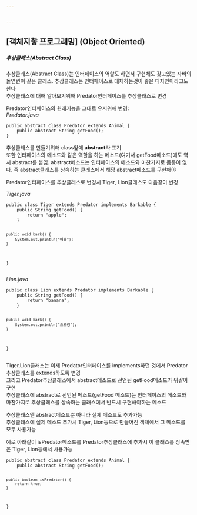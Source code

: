 ```yaml
---


---
```


<h2 id="객체지향-프로그래밍-object-oriented">[객체지향 프로그래밍] (Object Oriented)</h2>
<h5 id="추상클래스abstract-class">추상클래스(Abstract Class)</h5>
<p>추상클래스(Abstract Class)는 인터페이스의 역할도 하면서 구현체도 갖고있는 자바의 돌연변이 같은 클래스. 추상클래스는 인터페이스로 대체하는것이 좋은 디자인이라고도 한다<br>
추상클래스에 대해 알아보기위해 Predator인터페이스를 추상클래스로 변경</p>
<p>Predator인터페이스의 원래기능을 그대로 유지위해 변경:<br>
<em>Predator.java</em></p>
<pre><code>public abstract class Predator extends Animal {
    public abstract String getFood();
}
</code></pre>
<p>추상클래스를 만들기위해 class앞에  <strong>abstract</strong>라 표기<br>
또한 인터페이스의 메소드와 같은 역할을 하는 메소드(여기서 getFood메소드)에도 역시 abstract를 붙임. abstract메소드는 인터페이스의 메소드와 마찬가지로 몸통이 없다. 즉 abstract클래스를 상속하는 클래스에서 해당 abstract메소드를 구현해야</p>
<p>Predator인터페이스를 추상클래스로 변경시 Tiger, Lion클래스도 다음같이 변경</p>
<p><em>Tiger.java</em></p>
<pre><code>public class Tiger extends Predator implements Barkable {
    public String getFood() {
        return "apple";
    }

    public void bark() {
        System.out.println("어흥");
    }
}
</code></pre>
<p><em>Lion.java</em></p>
<pre><code>public class Lion extends Predator implements Barkable {
    public String getFood() {
        return "banana";
    }

    public void bark() {
        System.out.println("으르렁");
    }
}
</code></pre>
<p>Tiger,Lion클래스는 이제 Predator인터페이스를 implements하던 것에서 Predator추상클래스를 extends하도록 변경<br>
그리고 Predator추상클래스에서 abstract메소드로 선언된 getFood메소드가 위같이 구현<br>
추상클래스에 abstract로 선언된 메소드(getFood 메소드)는 인터페이스의 메소드와 마찬가지로 추상클래스를 상속하는 클래스에서 반드시 구현해야하는 메소드</p>
<p>추상클래스엔 abstract메소드뿐 아니라 실제 메소드도 추가가능<br>
추상클래스에 실제 메소드 추가시 Tiger, Lion등으로 만들어진 객체에서 그 메소드를 모두 사용가능</p>
<p>예로 아래같이 isPredator메소드를 Predator추상클래스에 추가시 이 클래스를 상속받은 Tiger, Lion등에서 사용가능</p>
<pre><code>public abstract class Predator extends Animal {
    public abstract String getFood();

    public boolean isPredator() {
        return true;
    }
}
</code></pre>

